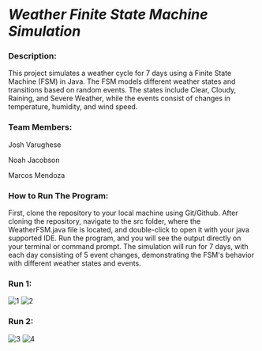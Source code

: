 # *Weather Finite State Machine Simulation*

### Description: 
This project simulates a weather cycle for 7 days using a Finite State Machine (FSM) in Java. The FSM models different weather states and transitions based on random events. The states include Clear, Cloudy, Raining, and Severe Weather, while the events consist of changes in temperature, humidity, and wind speed.

### Team Members: 
Josh Varughese

Noah Jacobson

Marcos Mendoza

### How to Run The Program: 
First, clone the repository to your local machine using Git/Github. After cloning the repository, navigate to the src folder, where the WeatherFSM.java file is located, and double-click to open it with your java supported IDE. Run the program, and you will see the output directly on your terminal or command prompt. The simulation will run for 7 days, with each day consisting of 5 event changes, demonstrating the FSM's behavior with different weather states and events.

### Run 1:
![1](https://github.com/user-attachments/assets/fb544285-0b2a-4910-9c90-7698c0b29a15)
![2](https://github.com/user-attachments/assets/a1d60d0d-5395-4256-898d-3c69c8d29c72)


### Run 2:
![3](https://github.com/user-attachments/assets/c7498e7c-d3d6-4308-88f5-4df3977fd3e0)
![4](https://github.com/user-attachments/assets/ee1d9aca-4b11-48db-9cc6-670a98804194)
